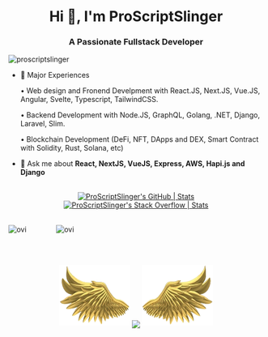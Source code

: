 <h1 align="center">Hi 👋, I'm ProScriptSlinger</h1>
<h3 align="center">A Passionate Fullstack Developer</h3>

<p align="left"> <img src="https://komarev.com/ghpvc/?username=proscriptslinger&label=Profile%20views&color=0e75b6&style=flat" alt="proscriptslinger" /> </p>

- 🌱 Major Experiences

    • Web design and Fronend Develpment with React.JS, Next.JS, Vue.JS, Angular, Svelte, Typescript, TailwindCSS.
  
    • Backend Development with Node.JS, GraphQL, Golang, .NET, Django, Laravel, Slim.

    • Blockchain Development (DeFi, NFT, DApps and DEX, Smart Contract with Solidity, Rust, Solana, etc)
- 💬 Ask me about **React, NextJS, VueJS, Express, AWS, Hapi.js and Django**

<br>

<div align="center">
  <a href="https://quira.sh?utm_source=widgets&utm_campaign=ProScriptSlinger" align="left">
    <img src="https://stats.quira.sh/ProScriptSlinger/github?theme=light" alt="ProScriptSlinger's GitHub | Stats">
  </a>
  <a href="https://quira.sh?utm_source=widgets&utm_campaign=ProScriptSlinger" align="right">
    <img src="https://stats.quira.sh/ProScriptSlinger/stack-overflow?theme=dark" alt="ProScriptSlinger's Stack Overflow | Stats">
  </a>
</div>


<br>
<p align="center">
<p><img align="left" src="https://github-readme-stats-proscriptslinger.vercel.app/api/top-langs?username=ProScriptSlinger&show_icons=true&locale=en&layout=compact&theme=chartreuse-dark&include_all_commits=true&count_private=true" alt="ovi" /></p>
<p>&nbsp;<img align="right" src="https://github-readme-stats-proscriptslinger.vercel.app/api?username=ProScriptSlinger&show_icons=true&locale=en&theme=chartreuse-dark&include_all_commits=true&count_private=true" alt="ovi" width="410" /></p>
<br><br>

<p align="center">
  <a>
    <img height="120" width="140" src="https://github.com/ProScriptSlinger/ProScriptSlinger/blob/main/left.png">
    <img align="center" src="https://github-readme-streak-stats.herokuapp.com/?user=ProScriptSlinger&theme=dark"/>
    <img height="120" width="140" src="https://github.com/ProScriptSlinger/ProScriptSlinger/blob/main/right.png">
  </a>
</p>


